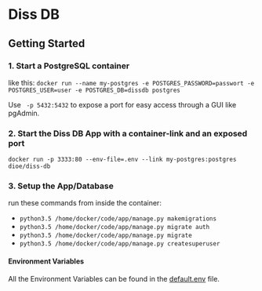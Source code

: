 # Diss DB

## Getting Started

### 1. Start a PostgreSQL container
like this:
`docker run --name my-postgres -e POSTGRES_PASSWORD=passwort -e POSTGRES_USER=user -e POSTGRES_DB=dissdb postgres`

Use ` -p 5432:5432` to expose a port for easy access through a GUI like pgAdmin.

### 2. Start the Diss DB App with a container-link and an exposed port
`docker run -p 3333:80 --env-file=.env --link my-postgres:postgres dioe/diss-db`

### 3. Setup the App/Database
run these commands from inside the container:
 - `python3.5 /home/docker/code/app/manage.py makemigrations`
 - `python3.5 /home/docker/code/app/manage.py migrate auth`
 - `python3.5 /home/docker/code/app/manage.py migrate`
 - `python3.5 /home/docker/code/app/manage.py createsuperuser`


#### Environment Variables
All the Environment Variables can be found in the [default.env](default.env) file.
